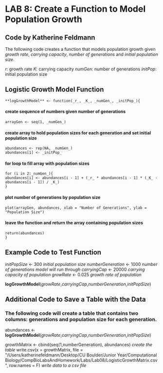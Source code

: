 # LAB 8: Create a Function to Model Population Growth
## Code by **Katherine Feldmann**

The following code creates a function that models population growth given _growth rate_, _carrying capacity_, _number of generations_ and _initial population size_.

_r_: growth rate
_K_: carrying capacity
_numGen_: number of generations
_initPop_: initial population size

## Logistic Growth Model Function
    **logGrowthModel** <- function(_r_, _K_, _numGen_, _initPop_){
#### create sequence of numbers given number of generations
    arrayGen <- seq(1, _numGen_)

#### create array to hold population sizes for each generation and set initial population size
    abundances <- rep(NA, _numGen_)
    abundances[1] <- _initPop_ 
#### for loop to fill array with population sizes
    for (i in 2:_numGen_){
    abundances[i] <- abundances[i - 1] + (_r_ * abundances[i - 1] * (_K_ - abundances[i - 1]) / _K_)
    }
#### plot number of generations by population size
    plot(arrayGen, abundances, xlab = "Number of Generations", ylab = "Population Size")

#### leave the function and return the array containing population sizes
    return(abundances)
    }
    
## Example Code to Test Function
_initPopSize_ <- 300        _initial population size_
_numberGeneration_ <- 1000      _number of generations model will run through_
_carryingCap_ <- 20000      _carrying capacity of population_
_growRate_ <- 0.025         _growth rate of population_

**logGrowthModel**(_growRate_,_carryingCap_,_numberGeneration_,_initPopSize_)

## Additional Code to Save a Table with the Data
### The following code will create a table that contains two columns: generations and population size for each generation.

abundances <- **logGrowthModel**(_growRate_,_carryingCap_,_numberGeneration_,_initPopSize_)

growthMatrix <- cbind(seq(1,numberGeneration), abundances)      _create the table_
write.csv(x = growthMatrix, file = "/Users/katherinefeldmann/Desktop/CU Boulder/Junior Year/Computational Biology/CompBioLabsAndHomework/Labs/Lab08/LogisticGrowthMatrix.csv", row.names = F)       _write data to a csv file_

